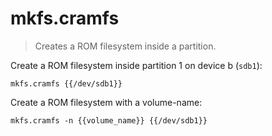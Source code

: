 mkfs.cramfs
===========

> Creates a ROM filesystem inside a partition.

Create a ROM filesystem inside partition 1 on device b (`sdb1`):

    mkfs.cramfs {{/dev/sdb1}}

Create a ROM filesystem with a volume-name:

    mkfs.cramfs -n {{volume_name}} {{/dev/sdb1}}
